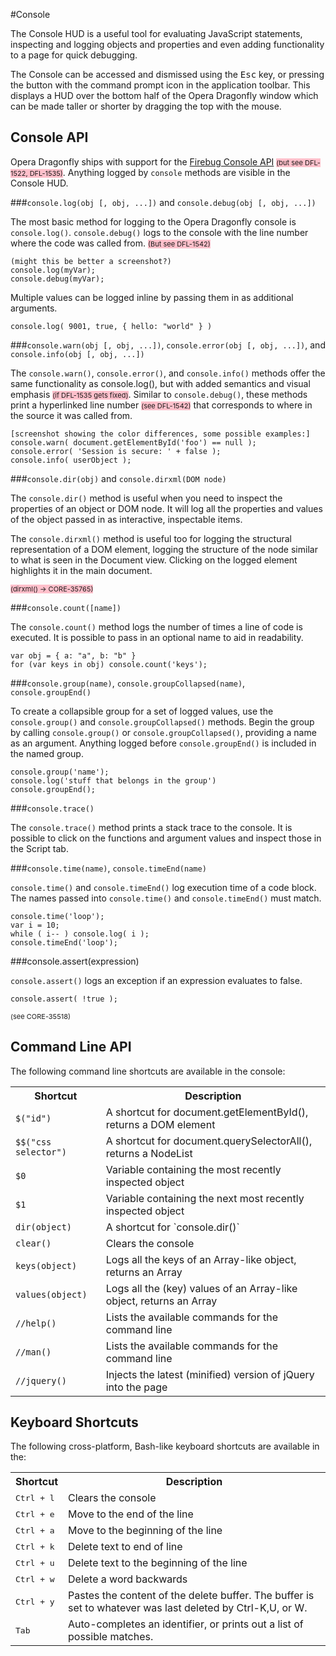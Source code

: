 <style>
	ins { 
		font-size: 11px;
		text-decoration: none;
	}
    .comment { background-color: yellow; }
    .bug { background-color: pink; }
</style>

#Console

The Console HUD is a useful tool for evaluating JavaScript statements, inspecting and logging objects and properties and even adding functionality to a page for quick debugging.

The Console can be accessed and dismissed using the <kbd>Esc</kbd> key, or pressing the button with the command prompt icon in the application toolbar. This displays a HUD over the bottom half of the Opera Dragonfly window which can be made taller or shorter by dragging the top with the mouse.

## Console API

Opera Dragonfly ships with support for the [Firebug Console API](http://getfirebug.com/wiki/index.php/Console_API) <ins class="bug">(but see DFL-1522, DFL-1535)</ins>. Anything logged by `console` methods are visible in the Console HUD.

###`console.log(obj [, obj, ...])` and `console.debug(obj [, obj, ...])`

The most basic method for logging to the Opera Dragonfly console is `console.log()`. `console.debug()` logs to the console with the line number where the code was called from. <ins class="bug">(But see DFL-1542)</ins>

    (might this be better a screenshot?)
    console.log(myVar);
    console.debug(myVar);

Multiple values can be logged inline by passing them in as additional arguments.

    console.log( 9001, true, { hello: "world" } )

###`console.warn(obj [, obj, ...])`, `console.error(obj [, obj, ...])`, and `console.info(obj [, obj, ...])`

The `console.warn()`, `console.error()`, and `console.info()` methods offer the same functionality as console.log(), but with added semantics and visual emphasis <ins class="bug">(if DFL-1535 gets fixed)</ins>. Similar to `console.debug()`, these methods print a hyperlinked line number <ins class="bug">(see DFL-1542)</ins> that corresponds to where in the source it was called from.

    [screenshot showing the color differences, some possible examples:]
    console.warn( document.getElementById('foo') == null );
    console.error( 'Session is secure: ' + false );
    console.info( userObject );

###`console.dir(obj)` and `console.dirxml(DOM node)`

The `console.dir()` method is useful when you need to inspect the properties of an object or DOM node. It will log all the properties and values of the object passed in as interactive, inspectable items.

The `console.dirxml()` method is useful too for logging the structural representation of a DOM element, logging the structure of the node similar to what is seen in the Document view. Clicking on the logged element highlights it in the main document.

<ins class="bug">(dirxml() -> CORE-35765)</ins>

###`console.count([name])`

The `console.count()` method logs the number of times a line of code is executed. It is possible to pass in an optional name to aid in readability.

    var obj = { a: "a", b: "b" }
    for (var keys in obj) console.count('keys');

###`console.group(name)`, `console.groupCollapsed(name)`, `console.groupEnd()`

To create a collapsible group for a set of logged values, use the `console.group()` and `console.groupCollapsed()` methods. Begin the group by calling `console.group()` or `console.groupCollapsed()`, providing a name as an argument. Anything logged before `console.groupEnd()` is included in the named group.

    console.group('name');
    console.log('stuff that belongs in the group')
    console.groupEnd();

###`console.trace()`

The `console.trace()` method prints a stack trace to the console. It is possible to click on the functions and argument values and inspect those in the Script tab.

###`console.time(name)`, `console.timeEnd(name)`

`console.time()` and `console.timeEnd()` log execution time of a code block. The names passed into `console.time()` and `console.timeEnd()` must match.

    console.time('loop');
    var i = 10;
    while ( i-- ) console.log( i );
    console.timeEnd('loop');

###console.assert(expression)

`console.assert()` logs an exception if an expression evaluates to false.

    console.assert( !true );

<ins>(see CORE-35518)</ins>

## Command Line API

The following command line shortcuts are available in the console:

<table>
  <tr>
    <th>Shortcut</th>
    <th>Description</th>
  </tr>
  <tr>
    <td><code>$("id")</code></td>
    <td>A shortcut for document.getElementById(), returns a DOM element</td>
  </tr>
  <tr>
    <td><code>$$("css selector")</code></td>
    <td>A shortcut for document.querySelectorAll(), returns a NodeList</td>
  </tr>
  <tr>
    <td><code>$0</code></td>
    <td>Variable containing the most recently inspected object</td>
  </tr>
  <tr>
    <td><code>$1</code></td>
    <td>Variable containing the next most recently inspected object</td>
  </tr>
  <tr>
    <td><code>dir(object)</code></td>
    <td>A shortcut for `console.dir()`</td>
  </tr>
  <tr>
    <td><code>clear()</code></td>
    <td>Clears the console</td>
  </tr>
  <tr>
    <td><code>keys(object)</code></td>
    <td>Logs all the keys of an Array-like object, returns an Array</td>
  </tr>
  <tr>
    <td><code>values(object)</code></td>
    <td>Logs all the (key) values of an Array-like object, returns an Array</td>
  </tr>
  <tr>
    <td><code>//help()</code></td>
    <td>Lists the available commands for the command line</td>
  </tr>
  <tr>
    <td><code>//man()</code></td>
    <td>Lists the available commands for the command line</td>
  </tr>
  <tr>
    <td><code>//jquery()</code></td>
    <td>Injects the latest (minified) version of jQuery into the page</td>
  </tr>
</table>

## Keyboard Shortcuts

The following cross-platform, Bash-like keyboard shortcuts are available in the:

<table>
  <tr>
    <th>Shortcut</th>
    <th>Description</th>
  </tr>
  <tr>
    <td><kbd>Ctrl + l</kbd></td>
    <td>Clears the console</td>
  </tr>
  <tr>
    <td><kbd>Ctrl + e</kbd></td>
    <td>Move to the end of the line</td>
  </tr>
  <tr>
    <td><kbd>Ctrl + a</kbd></td>
    <td>Move to the beginning of the line</td>
  </tr>
  <tr>
    <td><kbd>Ctrl + k</kbd></td>
    <td>Delete text to end of line</td>
  </tr>
  <tr>
    <td><kbd>Ctrl + u</kbd></td>
    <td>Delete text to the beginning of the line</td>
  </tr>
  <tr>
    <td><kbd>Ctrl + w</kbd></td>
    <td>Delete a word backwards</td>
  </tr>
  <tr>
    <td><kbd>Ctrl + y</kbd></td>
    <td>Pastes the content of the delete buffer. The buffer is set to whatever was last deleted by Ctrl-K,U, or W.</td>
  </tr>
  <tr>
    <td><kbd>Tab</kbd></td>
    <td>Auto-completes an identifier, or prints out a list of possible matches.</td>
  </tr>
</table>
